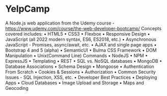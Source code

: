 # YelpCamp

A Node.js web application from the Udemy course - https://www.udemy.com/course/the-web-developer-bootcamp/
Concepts covered includes: 
•	HTML5
•	CSS3
•	Flexbox
•	Responsive Design
•	JavaScript (all 2022 modern syntax, ES6, ES2018, etc.)
•	Asynchronous JavaScript - Promises, async/await, etc.
•	AJAX and single page apps
•	Bootstrap 4 and 5 (alpha)
•	SemanticUI
•	Bulma CSS Framework
•	DOM Manipulation
•	Unix(Command Line) Commands
•	NodeJS
•	NPM
•	ExpressJS
•	Templating
•	REST
•	SQL vs. NoSQL databases
•	MongoDB
•	Database Associations
•	Schema Design
•	Mongoose
•	Authentication From Scratch
•	Cookies & Sessions
•	Authorization
•	Common Security Issues - SQL Injection, XSS, etc.
•	Developer Best Practices
•	Deploying Apps
•	Cloud Databases
•	Image Upload and Storage
•	Maps and Geocoding

